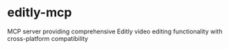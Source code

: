 # editly-mcp
MCP server providing comprehensive Editly video editing functionality with cross-platform compatibility
